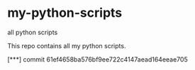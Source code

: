 my-python-scripts
=================

all python scripts

This repo contains all my python scripts.

[***]
commit 61ef4658ba576bf9ee722c4147aead164eeae705
